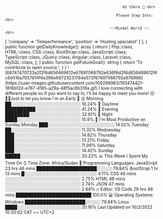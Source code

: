                                                          Hi there 👋 <br>

                                                       Please Step Into:  <br>

                                                    ✨✨Mindal World ✨✨  <br>


<?php

namespace AshBaker;

class About extends Me
{
    public function getCurrentWorkplace(): array
    {
        return [
            'workplace' => [
                'company' => 'Teleperformance',
                'position' => 'Hosting specialist'         
            ]
        ];
    }

    public function getDailyKnowledge(): array
    {
        return [
            Php::class,
            HTML::class,
            CSS::class,
            BootStrap::class,
            JavaScript::class,
            TypeScript::class,
            JQuery::class,
            Angular::class,
            Laravel::class,
            MySQL::class,
            
        ];
    }

    public function getFutureGoal(): string
    {
        return 'To contribute to open source.';
    }
}




![68747470733a2f2f6d656469612e67697068792e636f6d2f6d656469612f4c6e516a7057614f4e386e68723231764e572f67697068792e676966](https://user-images.githubusercontent.com/100288963/193474421-1816b12d-e767-4165-a29a-48f5ac8b316a.gif) I love connecting with different people so if you want to say hi, I'll be happy to meet you more! 😊


📌✨Just to let you know


I'm an Early 🐤

🌞 Morning                   ██░░░░░░░░░░░░░░░░░░░░░░░   10.24% 
🌆 Daytime                   ██████████░░░░░░░░░░░░░░░   41.24% 
🌃 Evening                   ████████░░░░░░░░░░░░░░░░░   32.61% 
🌙 Night                     ████░░░░░░░░░░░░░░░░░░░░░   15.9%

📅 I'm Most Productive on Sunday

Monday                      ███░░░░░░░░░░░░░░░░░░░░░░   14.02% 
Tuesday                     ██░░░░░░░░░░░░░░░░░░░░░░░   11.32% 
Wednesday                   ███░░░░░░░░░░░░░░░░░░░░░░   14.82% 
Thursday                    ███░░░░░░░░░░░░░░░░░░░░░░   13.21% 
Friday                      ███░░░░░░░░░░░░░░░░░░░░░░   11.99% 
Saturday                    ███░░░░░░░░░░░░░░░░░░░░░░   14.42% 
Sunday                      █████░░░░░░░░░░░░░░░░░░░░   20.22%

📊 This Week I Spent My Time On

⌚︎ Time Zone: Africa/Sudan

💬 Programming Languages: 
JavaScript               23 hrs 46 mins      ████████████████████░░░░░   79.84% 
BootStrap                1 hr 13 mins        █░░░░░░░░░░░░░░░░░░░░░░░░   4.11% 
CSS                      49 mins             ░░░░░░░░░░░░░░░░░░░░░░░░░   2.75% 
HTML                     48 mins             ░░░░░░░░░░░░░░░░░░░░░░░░░   2.74% 
JSON                     47 mins             ░░░░░░░░░░░░░░░░░░░░░░░░░   2.64%

🔥 Editor: 
VS Code                  29 hrs 46 mins      █████████████████████████   100.0%

💻 Operating Systems: 
Windows                                      ████████████████████░░░░░   79.84% 
Linux                                        ████░░░░░░░░░░░░░░░░░░░░░   20.16%



Last Updated on 10/2/2022 10:30:02 CAT == UTC+2
